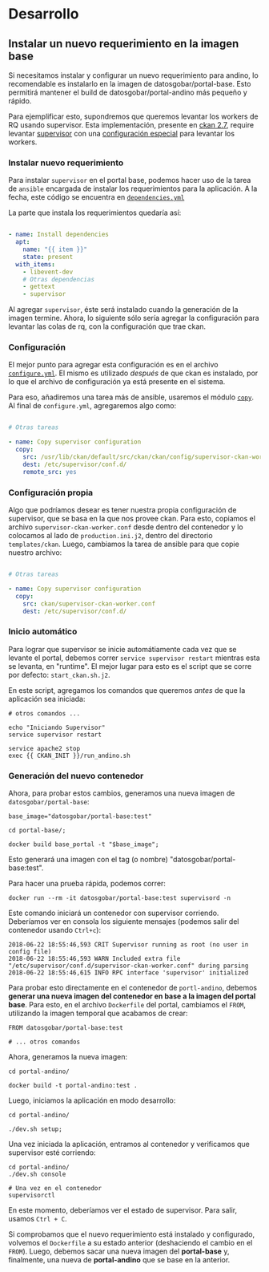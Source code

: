 # Desarrollo

## Instalar un nuevo requerimiento en la imagen base

Si necesitamos instalar y configurar un nuevo requerimiento para andino, lo recomendable es instalarlo
en la imagen de datosgobar/portal-base. Esto permitirá mantener el build de datosgobar/portal-andino
más pequeño y rápido.

Para ejemplificar esto, supondremos que queremos levantar los workers de RQ usando supervisor.
Esta implementación, presente en [ckan 2.7](http://docs.ckan.org/en/2.7/maintaining/background-tasks.html#background-job-queues),
require levantar [supervisor](http://supervisord.org/) con una 
[configuración especial](https://github.com/ckan/ckan/blob/2.7/ckan/config/supervisor-ckan-worker.conf) para levantar los workers.

### Instalar nuevo requerimiento

Para instalar `supervisor` en el portal base, podemos hacer uso de la tarea de `ansible` encargada de instalar los
requerimientos para la aplicación. A la fecha, este código se encuentra en 
[`dependencies.yml`](https://github.com/datosgobar/portal-base/blob/c2dfe6613af1b56ae07e6e1303245f6c206a7066/base_portal/roles/portal/tasks/dependencies.yml#L18)

La parte que instala los requerimientos quedaría así:

```yaml

- name: Install dependencies
  apt:
    name: "{{ item }}"
    state: present
  with_items:
    - libevent-dev
    # Otras dependencias
    - gettext
    - supervisor

```

Al agregar `supervisor`, éste será instalado cuando la generación de la imagen termine.
Ahora, lo siguiente sólo sería agregar la configuración para levantar las colas de rq, 
con la configuración que trae ckan.

### Configuración

El mejor punto para agregar esta configuración es en el archivo 
[`configure.yml`](https://github.com/datosgobar/portal-base/blob/c2dfe6613af1b56ae07e6e1303245f6c206a7066/base_portal/roles/portal/tasks/configure.yml).
El mismo es utilizado _después_ de que ckan es instalado, por lo que el archivo de configuración ya está 
presente en el sistema.

Para eso, añadiremos una tarea más de ansible, usaremos el módulo [`copy`](https://docs.ansible.com/ansible/2.4/copy_module.html).
Al final de `configure.yml`, agregaremos algo como:

```yaml

# Otras tareas

- name: Copy supervisor configuration
  copy:
    src: /usr/lib/ckan/default/src/ckan/ckan/config/supervisor-ckan-worker.conf
    dest: /etc/supervisor/conf.d/
    remote_src: yes

```

### Configuración propia

Algo que podríamos desear es tener nuestra propia configuración de supervisor, que se basa en la que nos
provee ckan. Para esto, copiamos el archivo `supervisor-ckan-worker.conf` desde dentro del contenedor y
lo colocamos al lado de `production.ini.j2`, dentro del directorio `templates/ckan`.
Luego, cambiamos la tarea de ansible para que copie nuestro archivo:

```yaml

# Otras tareas

- name: Copy supervisor configuration
  copy:
    src: ckan/supervisor-ckan-worker.conf
    dest: /etc/supervisor/conf.d/

```

### Inicio automático

Para lograr que supervisor se inicie automátiamente cada vez que se levante el portal,
debemos correr `service supervisor restart` mientras esta se levanta, en "runtime". El mejor lugar para esto
es el script que se corre por defecto: `start_ckan.sh.j2`.

En este script, agregamos los comandos que queremos *antes* de que la aplicación sea iniciada:

```
# otros comandos ...

echo "Iniciando Supervisor"
service supervisor restart

service apache2 stop
exec {{ CKAN_INIT }}/run_andino.sh
```

### Generación del nuevo contenedor

Ahora, para probar estos cambios, generamos una nueva imagen de `datosgobar/portal-base`:

```
base_image="datosgobar/portal-base:test"

cd portal-base/;

docker build base_portal -t "$base_image";

```

Esto generará una imagen con el tag (o nombre) "datosgobar/portal-base:test".

Para hacer una prueba rápida, podemos correr:

`docker run --rm -it datosgobar/portal-base:test supervisord -n`

Este comando iniciará un contenedor con supervisor corriendo. Deberíamos ver en consola los
siguiente mensajes (podemos salir del contenedor usando `Ctrl+c`):

```
2018-06-22 18:55:46,593 CRIT Supervisor running as root (no user in config file)
2018-06-22 18:55:46,593 WARN Included extra file "/etc/supervisor/conf.d/supervisor-ckan-worker.conf" during parsing
2018-06-22 18:55:46,615 INFO RPC interface 'supervisor' initialized
```

Para probar esto directamente en el contenedor de `portl-andino`, debemos
**generar una nueva imagen del contenedor en base a la imagen del portal base**.
Para esto, en el archivo `Dockerfile` del portal, cambiamos el `FROM`, utilizando la
imagen temporal que acabamos de crear:

```
FROM datosgobar/portal-base:test

# ... otros comandos
```

Ahora, generamos la nueva imagen:

```
cd portal-andino/

docker build -t portal-andino:test .
```


Luego, iniciamos la aplicación en modo desarrollo:

```
cd portal-andino/

./dev.sh setup;
```


Una vez iniciada la aplicación, entramos al contenedor y verificamos que supervisor esté corriendo:

```
cd portal-andino/
./dev.sh console

# Una vez en el contenedor
supervisorctl
```

En este momento, deberíamos ver el estado de supervisor. Para salir, usamos  `Ctrl + C`.

Si comprobamos que el nuevo requerimiento está instalado y configurado, volvemos el `Dockerfile`
a su estado anterior (deshaciendo el cambio en el `FROM`).
Luego, debemos sacar una nueva imagen del **portal-base** y, finalmente, una nueva de **portal-andino**
que se base en la anterior.

